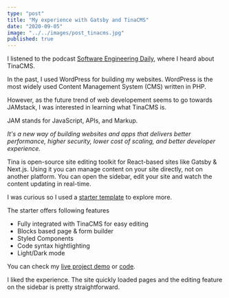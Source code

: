 ```yaml
---
type: "post"
title: "My experience with Gatsby and TinaCMS"
date: "2020-09-05"
image: "../../images/post_tinacms.jpg"
published: true
---
```


I listened to the podcast [Software Engineering Daily](https://softwareengineeringdaily.com/2020/04/30/jamstack-content-management-with-scott-gallant-jordan-patterson-and-nolan-phillips/), where I heard about TinaCMS.

In the past, I used WordPress for building my websites. WordPress is the most widely used Content Management System (CMS) written in PHP.

However, as the future trend of web developement seems to go towards JAMstack, I was interested in learning what TinaCMS is.

JAM stands for JavaScript, APIs, and Markup.

*It's a new way of building websites and apps that delivers better performance, higher security, lower cost of scaling, and better developer experience.*

Tina is open-source site editing toolkit for React-based sites like Gatsby & Next.js. Using it you can manage content on your site directly, not on another platform. You can open the sidebar, edit your site and watch the content updating in real-time.

I was curious so I used a [starter template](https://github.com/tinacms/tina-starter-grande) to explore more.

The starter offers following features

- Fully integrated with TinaCMS for easy editing
- Blocks based page & form builder
- Styled Components
- Code syntax hightlighting
- Light/Dark mode

You can check my [live project demo](https://ms-gatsby-tinacms.vercel.app/) or [code](https://github.com/mstanka/ms-gatsby-tinacms).

I liked the experience. The site quickly loaded pages and the editing feature on the sidebar is pretty straightforward.
